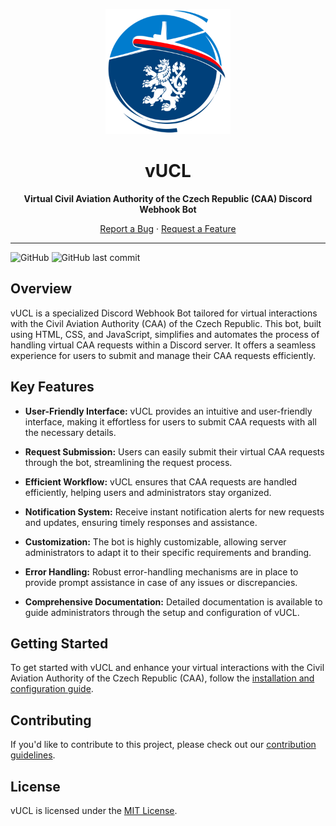 <p align="center">
  <img src="assets/img/logo_ucl.png" alt="vUCL Logo" width="200">
</p>

<h1 align="center">vUCL</h1>

<p align="center">
  <strong>Virtual Civil Aviation Authority of the Czech Republic (CAA) Discord Webhook Bot</strong>
</p>

<p align="center">
  <a href="https://github.com/kristianbc/vUCL/issues">Report a Bug</a> ·
  <a href="https://github.com/kristianbc/vUCL/issues">Request a Feature</a>
</p>

---

![GitHub](https://img.shields.io/github/license/kristianbc/vUCL)
![GitHub last commit](https://img.shields.io/github/last-commit/kristianbc/vUCL)

## Overview

vUCL is a specialized Discord Webhook Bot tailored for virtual interactions with the Civil Aviation Authority (CAA) of the Czech Republic. This bot, built using HTML, CSS, and JavaScript, simplifies and automates the process of handling virtual CAA requests within a Discord server. It offers a seamless experience for users to submit and manage their CAA requests efficiently.

## Key Features

- **User-Friendly Interface:** vUCL provides an intuitive and user-friendly interface, making it effortless for users to submit CAA requests with all the necessary details.

- **Request Submission:** Users can easily submit their virtual CAA requests through the bot, streamlining the request process.

- **Efficient Workflow:** vUCL ensures that CAA requests are handled efficiently, helping users and administrators stay organized.

- **Notification System:** Receive instant notification alerts for new requests and updates, ensuring timely responses and assistance.

- **Customization:** The bot is highly customizable, allowing server administrators to adapt it to their specific requirements and branding.

- **Error Handling:** Robust error-handling mechanisms are in place to provide prompt assistance in case of any issues or discrepancies.

- **Comprehensive Documentation:** Detailed documentation is available to guide administrators through the setup and configuration of vUCL.

## Getting Started

To get started with vUCL and enhance your virtual interactions with the Civil Aviation Authority of the Czech Republic (CAA), follow the [installation and configuration guide](https://github.com/kristianbc/vUCL/wiki/Installation-Guide).

## Contributing

If you'd like to contribute to this project, please check out our [contribution guidelines](CONTRIBUTING.md).

## License

vUCL is licensed under the [MIT License](LICENSE).
